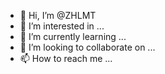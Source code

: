 - 👋 Hi, I’m @ZHLMT
- 👀 I’m interested in ...
- 🌱 I’m currently learning ...
- 💞️ I’m looking to collaborate on ...
- 📫 How to reach me ...

<!---
ZHLMT/ZHLMT is a ✨ special ✨ repository because its `README.md` (this file) appears on your GitHub profile.
You can click the Preview link to take a look at your changes.
--->
